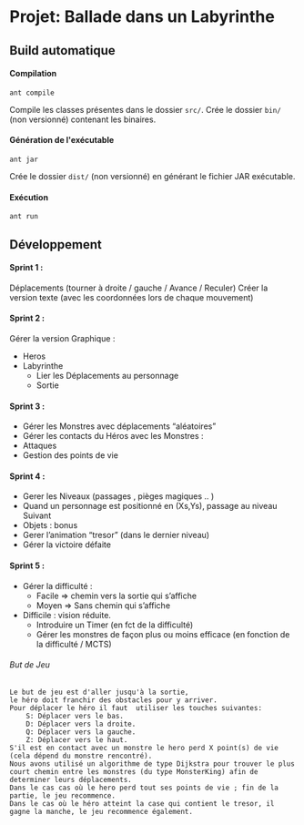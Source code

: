# Projet: Ballade dans un Labyrinthe

## Build automatique

#### Compilation

`ant compile`

Compile les classes présentes dans le dossier `src/`. Crée le dossier `bin/` (non versionné) contenant les binaires.

#### Génération de l'exécutable

`ant jar`

Crée le dossier `dist/` (non versionné) en générant le fichier JAR exécutable.

#### Exécution

`ant run`

## Développement

#### Sprint 1 :
Déplacements (tourner à droite / gauche / Avance / Reculer)
Créer la version texte (avec les coordonnées lors de chaque mouvement)

#### Sprint 2 :
Gérer la version Graphique :
* Heros
* Labyrinthe
  * Lier les Déplacements au personnage
  * Sortie

#### Sprint 3 :
* Gérer les Monstres avec déplacements “aléatoires”
* Gérer les contacts du Héros avec les Monstres :
* Attaques
* Gestion des points de vie

#### Sprint 4 :
* Gerer les Niveaux (passages , pièges magiques .. )
* Quand un personnage est positionné en (Xs,Ys), passage au niveau Suivant
* Objets : bonus
* Gerer l’animation “tresor” (dans le dernier niveau)
* Gérer la victoire défaite

#### Sprint 5 :
* Gérer la difficulté :
  * Facile => chemin vers la sortie qui s’affiche
  * Moyen => Sans chemin qui s’affiche
* Difficile : vision réduite.
  * Introduire un Timer (en fct de la difficulté)
  * Gérer les monstres de façon plus ou moins efficace (en fonction de la difficulté / MCTS)

###### But de Jeu

	Le but de jeu est d'aller jusqu'à la sortie,
	le héro doit franchir des obstacles pour y arriver.
	Pour déplacer le héro il faut  utiliser les touches suivantes:
		S: Déplacer vers le bas.
		D: Déplacer vers la droite.
		Q: Déplacer vers la gauche.
		Z: Déplacer vers le haut.
	S'il est en contact avec un monstre le hero perd X point(s) de vie (cela dépend du monstre rencontré).
	Nous avons utilisé un algorithme de type Dijkstra pour trouver le plus court chemin entre les monstres (du type MonsterKing) afin de determiner leurs déplacements.
	Dans le cas cas où le hero perd tout ses points de vie ; fin de la partie, le jeu recommence.
	Dans le cas où le héro atteint la case qui contient le tresor, il gagne la manche, le jeu recommence également.
	
